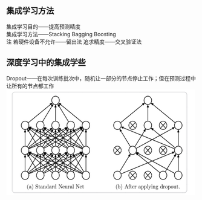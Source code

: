 集成学习方法
-----
集成学习目的——提高预测精度  
集成学习方法——Stacking Bagging Boosting  
注 若硬件设备不允许——留出法    追求精度——交叉验证法  
   
深度学习中的集成学些
-----
Dropout——在每次训练批次中，随机让一部分的节点停止工作；但在预测过程中让所有的节点都工作  
<img width="500" height="280" src="https://github.com/zhaying0617/Datawhale-CV/blob/master/img-storage/图片5.png">  

